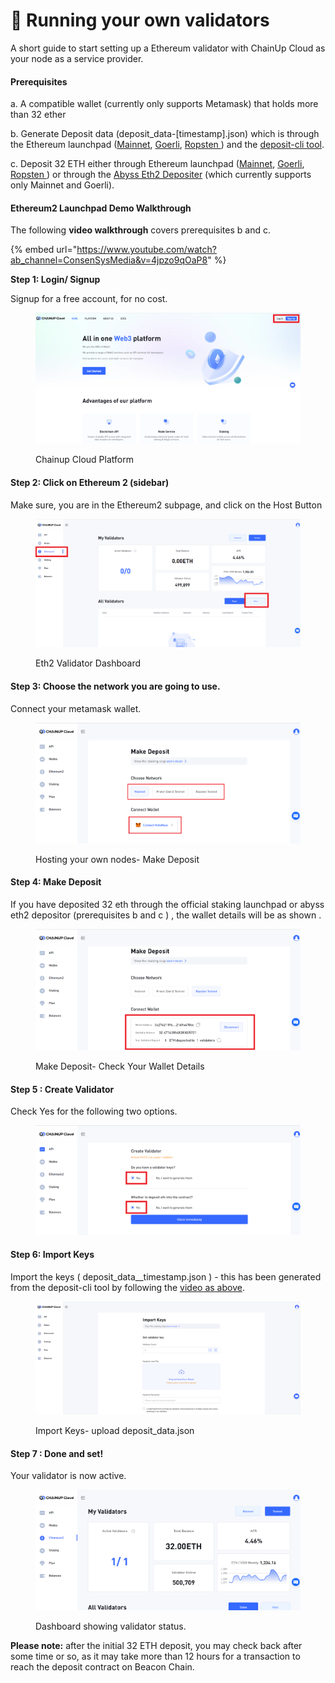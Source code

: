 # 👥 Running your own validators

A short guide to start setting up a Ethereum validator with ChainUp Cloud as your node as a service provider.

#### **Prerequisites**

a. A compatible wallet (currently only supports Metamask) that holds more than 32 ether

b. Generate Deposit data (deposit\_data-\[timestamp].json) which is through the Ethereum launchpad ([Mainnet](https://launchpad.ethereum.org/en/overview), [Goerli](https://goerli.launchpad.ethereum.org/en/), [Ropsten ](https://ropsten.launchpad.ethereum.org/en/)) and the [deposit-cli tool](https://github.com/ethereum/staking-deposit-cli/releases/).&#x20;

c. Deposit 32 ETH either through Ethereum launchpad ([Mainnet](https://launchpad.ethereum.org/en/overview), [Goerli](https://goerli.launchpad.ethereum.org/en/), [Ropsten ](https://ropsten.launchpad.ethereum.org/en/)) or through the [Abyss Eth2 Depositer](https://abyss.finance/eth2depositor) (which currently supports only Mainnet and Goerli).&#x20;



#### Ethereum2 Launchpad Demo Walkthrough

The following **video walkthrough** covers prerequisites b and c.&#x20;

{% embed url="https://www.youtube.com/watch?ab_channel=ConsenSysMedia&v=4jpzo9qOaP8" %}

**Step 1: Login/ Signup**

Signup for a free account, for no cost.&#x20;

<figure><img src="../../.gitbook/assets/1 (1).png" alt=""><figcaption><p>Chainup Cloud Platform</p></figcaption></figure>

#### **Step 2: Click on Ethereum 2 (sidebar)**

Make sure, you are in the Ethereum2 subpage, and click on the Host Button

<figure><img src="../../.gitbook/assets/2 (1).png" alt=""><figcaption><p>Eth2 Validator Dashboard</p></figcaption></figure>

#### **Step 3: Choose the network you are going to use.** &#x20;

Connect your metamask wallet.&#x20;

<figure><img src="../../.gitbook/assets/15.PNG" alt=""><figcaption><p>Hosting your own nodes- Make Deposit</p></figcaption></figure>

#### Step 4: Make Deposit&#x20;

If you have deposited 32 eth through the official staking launchpad or abyss eth2 depositor (prerequisites b and c ) , the wallet details will be as shown . &#x20;

<figure><img src="../../.gitbook/assets/16.png" alt=""><figcaption><p>Make Deposit- Check Your Wallet Details</p></figcaption></figure>



#### Step 5 : Create Validator

Check Yes for the following two options.&#x20;

<figure><img src="../../.gitbook/assets/14.PNG" alt=""><figcaption></figcaption></figure>



#### Step 6:  Import Keys

Import the keys ( deposit_data\__timestamp.json ) - this has been  generated from the deposit-cli tool by following the [video as above](https://www.youtube.com/watch?v=4jpzo9qOaP8\&ab\_channel=ConsenSysMedia).&#x20;

<figure><img src="../../.gitbook/assets/5.png" alt=""><figcaption><p>Import Keys- upload deposit_data.json </p></figcaption></figure>



#### Step 7 : Done and set!&#x20;

Your validator is now active.&#x20;

<figure><img src="../../.gitbook/assets/12.png" alt=""><figcaption><p>Dashboard showing validator status. </p></figcaption></figure>

**Please note:** after the initial 32 ETH deposit, you may check back after some time or so, as it may take more than 12 hours for a transaction to reach the deposit contract on Beacon Chain.





